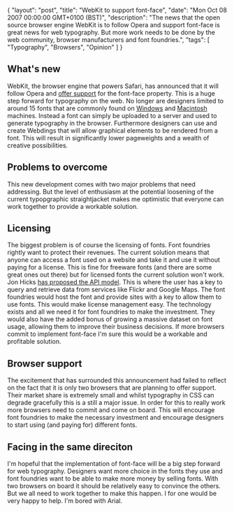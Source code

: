 {
  "layout": "post",
  "title": "WebKit to support font-face",
  "date": "Mon Oct 08 2007 00:00:00 GMT+0100 (BST)",
  "description": "The news that the open source browser engine WebKit is to follow Opera and support font-face is great news for web typography. But more work needs to be done by the web community, browser manufacturers and font foundries.",
  "tags": [
    "Typography",
    "Browsers",
    "Opinion"
  ]
}

## What's new

WebKit, the browser engine that powers Safari, has announced that it will follow Opera and [offer support][1] for the font-face property. This is a huge step forward for typography on the web. No longer are designers limited to around 15 fonts that are commonly found on [Windows][2] and [Macintosh][3] machines. Instead a font can simply be uploaded to a server and used to generate typography in the browser. Furthermore designers can use and create Webdings that will allow graphical elements to be rendered from a font. This will result in significantly lower pageweights and a wealth of creative possibilities.

## Problems to overcome

This new development comes with two major problems that need addressing. But the level of enthusiasm at the potential loosening of the current typopgraphic straightjacket makes me optimistic that everyone can work together to provide a workable solution. 

## Licensing

The biggest problem is of course the licensing of fonts. Font foundries rightly want to protect their revenues. The current solution means that anyone can access a font used on a website and take it and use it without paying for a license. This is fine for freeware fonts (and there are some great ones out there) but for licensed fonts the current solution won't work. Jon Hicks [has proposed the API model][4]. This is where the user has a key to query and retrieve data from services like Flickr and Google Maps. The font foundries would host the font and provide sites with a key to allow them to use fonts. This would make license management easy. The technology exists and all we need it for font foundries to make the investment. They would also have the added bonus of growing a massive dataset on font usage, allowing them to improve their business decisions. If more browsers commit to implement font-face I'm sure this would be a workable and profitable solution. 

## Browser support

The excitement that has surrounded this announcement had failed to reflect on the fact that it is only two browsers that are planning to offer support. Their market share is extremely small and whilst typography in CSS can degrade gracefully this is a still a major issue. In order for this to really work more browsers need to commit and come on board. This will encourage font foundries to make the necessary investment and encourage designers to start using (and paying for) different fonts.

## Facing in the same direciton

I'm hopeful that the implementation of font-face will be a big step forward for web typography. Designers want more choice in the fonts they use and font foundries want to be able to make more money by selling fonts. With two browsers on board it should be relatively easy to convince the others. But we all need to work together to make this happen. I for one would be very happy to help. I'm bored with Arial.

 [1]: http://webkit.org/blog/124/downloadable-fonts/
 [2]: http://www.codestyle.org/css/font-family/sampler-WindowsResults.shtml
 [3]: http://www.codestyle.org/css/font-family/sampler-MacResults.shtml
 [4]: http://www.hicksdesign.co.uk/journal/fonts-in-your-face
